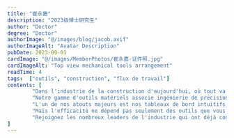 ```yaml
---
title: "崔永嘉"
description: "2023级博士研究生"
author: "Doctor"
degree: "Doctor"
authorImage: "@/images/blog/jacob.avif"
authorImageAlt: "Avatar Description"
pubDate: 2023-09-01
cardImage: "@/images/MemberPhotos/崔永嘉-证件照.jpg"
cardImageAlt: "Top view mechanical tools arrangement"
readTime: 4
tags:  ["outils", "construction", "flux de travail"]
contents: [
        "Dans l'industrie de la construction d'aujourd'hui, où tout va vite, l'efficacité est la clé du succès. Chez ScrewFast, nous comprenons l'importance d'optimiser le flux de votre projet pour respecter les délais et rester dans les limites du budget. C'est pourquoi nous sommes ravis de vous présenter nos outils de pointe conçus pour donner à vos projets une puissance inégalée.",
        "Notre gamme d'outils matériels associe ingénierie de précision et design centré sur l'utilisateur, garantissant une publicationivité maximale sur chaque chantier. Des perceuses électriques aux solutions de fixation avancées, les outils de ScrewFast sont conçus pour résister aux rigueurs de la construction tout en rationalisant votre flux de travail.",
        "L'un de nos atouts majeurs est nos tableaux de bord intuitifs, qui fournissent des informations en temps réel sur l'avancement du projet, l'allocation des ressources, et plus encore. Avec des interfaces conviviales, naviguer et superviser vos projets n'a jamais été aussi simple.",
        "Mais l'efficacité ne dépend pas seulement des outils que vous utilisez, elle dépend également du soutien que vous recevez. C'est pourquoi ScrewFast propose une documentation complète et un accompagnement d'experts à chaque étape. Nos équipes dévouées sont engagées dans votre succès, fournissant une assistance personnalisée pour vous assurer de tirer le meilleur parti de nos produits.",
        "Rejoignez les nombreux leaders de l'industrie qui ont déjà constaté la différence que peuvent faire les outils ScrewFast. Avec nos solutions de pointe, vous pouvez accélérer vos projets vers le succès et rester en tête de la concurrence."
]
---
```

